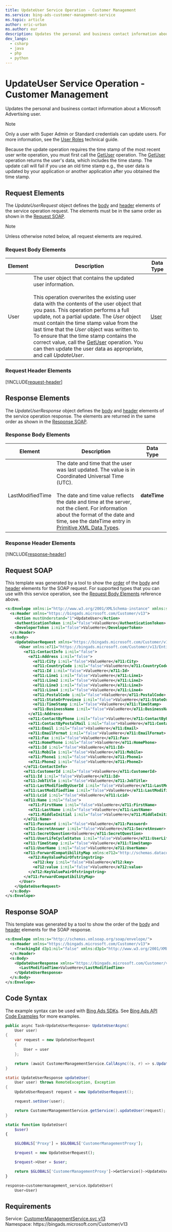 ```yaml
---
title: UpdateUser Service Operation - Customer Management
ms.service: bing-ads-customer-management-service
ms.topic: article
author: eric-urban
ms.author: eur
description: Updates the personal and business contact information about a Microsoft Advertising user.
dev_langs: 
  - csharp
  - java
  - php
  - python
---
```

# UpdateUser Service Operation - Customer Management
Updates the personal and business contact information about a Microsoft Advertising user. 

> [!NOTE]
> Only a user with Super Admin or Standard credentials can update users. For more information, see the [User Roles](../guides/account-hierarchy-permissions.md#user-roles) technical guide.  

Because the update operation requires the time stamp of the most recent user write operation, you must first call the [GetUser](getuser.md) operation. The [GetUser](getuser.md) operation returns the user's data, which includes the time stamp. The update call will fail if you use an old time stamp e.g., the user data is updated by your application or another application after you obtained the time stamp. 

## <a name="request"></a>Request Elements
The *UpdateUserRequest* object defines the [body](#request-body) and [header](#request-header) elements of the service operation request. The elements must be in the same order as shown in the [Request SOAP](#request-soap). 

> [!NOTE]
> Unless otherwise noted below, all request elements are required.

### <a name="request-body"></a>Request Body Elements

|Element|Description|Data Type|
|-----------|---------------|-------------|
|<a name="user"></a>User|The user object that contains the updated user information.<br/><br/>This operation overwrites the existing user data with the contents of the user object that you pass. This operation performs a full update, not a partial update. The *User* object must contain the time stamp value from the last time that the *User* object was written to. To ensure that the time stamp contains the correct value, call the [GetUser](getuser.md) operation. You can then update the user data as appropriate, and call *UpdateUser*.|[User](user.md)|

### <a name="request-header"></a>Request Header Elements
[!INCLUDE[request-header](./includes/request-header.md)]

## <a name="response"></a>Response Elements
The *UpdateUserResponse* object defines the [body](#response-body) and [header](#response-header) elements of the service operation response. The elements are returned in the same order as shown in the [Response SOAP](#response-soap).

### <a name="response-body"></a>Response Body Elements

|Element|Description|Data Type|
|-----------|---------------|-------------|
|<a name="lastmodifiedtime"></a>LastModifiedTime|The date and time that the user was last updated. The value is in Coordinated Universal Time (UTC).<br/><br/>The date and time value reflects the date and time at the server, not the client. For information about the format of the date and time, see the dateTime entry in [Primitive XML Data Types](https://go.microsoft.com/fwlink/?linkid=859198).|**dateTime**|

### <a name="response-header"></a>Response Header Elements
[!INCLUDE[response-header](./includes/response-header.md)]

## <a name="request-soap"></a>Request SOAP
This template was generated by a tool to show the [order](../guides/services-protocol.md#element-order) of the [body](#request-body) and [header](#request-header) elements for the SOAP request. For supported types that you can use with this service operation, see the [Request Body Elements](#request-body) reference above.

```xml
<s:Envelope xmlns:i="http://www.w3.org/2001/XMLSchema-instance" xmlns:s="http://schemas.xmlsoap.org/soap/envelope/">
  <s:Header xmlns="https://bingads.microsoft.com/Customer/v13">
    <Action mustUnderstand="1">UpdateUser</Action>
    <AuthenticationToken i:nil="false">ValueHere</AuthenticationToken>
    <DeveloperToken i:nil="false">ValueHere</DeveloperToken>
  </s:Header>
  <s:Body>
    <UpdateUserRequest xmlns="https://bingads.microsoft.com/Customer/v13">
      <User xmlns:e711="https://bingads.microsoft.com/Customer/v13/Entities" i:nil="false">
        <e711:ContactInfo i:nil="false">
          <e711:Address i:nil="false">
            <e711:City i:nil="false">ValueHere</e711:City>
            <e711:CountryCode i:nil="false">ValueHere</e711:CountryCode>
            <e711:Id i:nil="false">ValueHere</e711:Id>
            <e711:Line1 i:nil="false">ValueHere</e711:Line1>
            <e711:Line2 i:nil="false">ValueHere</e711:Line2>
            <e711:Line3 i:nil="false">ValueHere</e711:Line3>
            <e711:Line4 i:nil="false">ValueHere</e711:Line4>
            <e711:PostalCode i:nil="false">ValueHere</e711:PostalCode>
            <e711:StateOrProvince i:nil="false">ValueHere</e711:StateOrProvince>
            <e711:TimeStamp i:nil="false">ValueHere</e711:TimeStamp>
            <e711:BusinessName i:nil="false">ValueHere</e711:BusinessName>
          </e711:Address>
          <e711:ContactByPhone i:nil="false">ValueHere</e711:ContactByPhone>
          <e711:ContactByPostalMail i:nil="false">ValueHere</e711:ContactByPostalMail>
          <e711:Email i:nil="false">ValueHere</e711:Email>
          <e711:EmailFormat i:nil="false">ValueHere</e711:EmailFormat>
          <e711:Fax i:nil="false">ValueHere</e711:Fax>
          <e711:HomePhone i:nil="false">ValueHere</e711:HomePhone>
          <e711:Id i:nil="false">ValueHere</e711:Id>
          <e711:Mobile i:nil="false">ValueHere</e711:Mobile>
          <e711:Phone1 i:nil="false">ValueHere</e711:Phone1>
          <e711:Phone2 i:nil="false">ValueHere</e711:Phone2>
        </e711:ContactInfo>
        <e711:CustomerId i:nil="false">ValueHere</e711:CustomerId>
        <e711:Id i:nil="false">ValueHere</e711:Id>
        <e711:JobTitle i:nil="false">ValueHere</e711:JobTitle>
        <e711:LastModifiedByUserId i:nil="false">ValueHere</e711:LastModifiedByUserId>
        <e711:LastModifiedTime i:nil="false">ValueHere</e711:LastModifiedTime>
        <e711:Lcid i:nil="false">ValueHere</e711:Lcid>
        <e711:Name i:nil="false">
          <e711:FirstName i:nil="false">ValueHere</e711:FirstName>
          <e711:LastName i:nil="false">ValueHere</e711:LastName>
          <e711:MiddleInitial i:nil="false">ValueHere</e711:MiddleInitial>
        </e711:Name>
        <e711:Password i:nil="false">ValueHere</e711:Password>
        <e711:SecretAnswer i:nil="false">ValueHere</e711:SecretAnswer>
        <e711:SecretQuestion>ValueHere</e711:SecretQuestion>
        <e711:UserLifeCycleStatus i:nil="false">ValueHere</e711:UserLifeCycleStatus>
        <e711:TimeStamp i:nil="false">ValueHere</e711:TimeStamp>
        <e711:UserName i:nil="false">ValueHere</e711:UserName>
        <e711:ForwardCompatibilityMap xmlns:e712="http://schemas.datacontract.org/2004/07/System.Collections.Generic" i:nil="false">
          <e712:KeyValuePairOfstringstring>
            <e712:key i:nil="false">ValueHere</e712:key>
            <e712:value i:nil="false">ValueHere</e712:value>
          </e712:KeyValuePairOfstringstring>
        </e711:ForwardCompatibilityMap>
      </User>
    </UpdateUserRequest>
  </s:Body>
</s:Envelope>
```

## <a name="response-soap"></a>Response SOAP
This template was generated by a tool to show the order of the [body](#response-body) and [header](#response-header) elements for the SOAP response.

```xml
<s:Envelope xmlns:s="http://schemas.xmlsoap.org/soap/envelope/">
  <s:Header xmlns="https://bingads.microsoft.com/Customer/v13">
    <TrackingId d3p1:nil="false" xmlns:d3p1="http://www.w3.org/2001/XMLSchema-instance">ValueHere</TrackingId>
  </s:Header>
  <s:Body>
    <UpdateUserResponse xmlns="https://bingads.microsoft.com/Customer/v13">
      <LastModifiedTime>ValueHere</LastModifiedTime>
    </UpdateUserResponse>
  </s:Body>
</s:Envelope>
```

## <a name="example"></a>Code Syntax
The example syntax can be used with [Bing Ads SDKs](../guides/client-libraries.md). See [Bing Ads API Code Examples](../guides/code-examples.md) for more examples.
```csharp
public async Task<UpdateUserResponse> UpdateUserAsync(
	User user)
{
	var request = new UpdateUserRequest
	{
		User = user
	};

	return (await CustomerManagementService.CallAsync((s, r) => s.UpdateUserAsync(r), request));
}
```
```java
static UpdateUserResponse updateUser(
	User user) throws RemoteException, Exception
{
	UpdateUserRequest request = new UpdateUserRequest();

	request.setUser(user);

	return CustomerManagementService.getService().updateUser(request);
}
```
```php
static function UpdateUser(
	$user)
{

	$GLOBALS['Proxy'] = $GLOBALS['CustomerManagementProxy'];

	$request = new UpdateUserRequest();

	$request->User = $user;

	return $GLOBALS['CustomerManagementProxy']->GetService()->UpdateUser($request);
}
```
```python
response=customermanagement_service.UpdateUser(
	User=User)
```

## Requirements
Service: [CustomerManagementService.svc v13](https://clientcenter.api.bingads.microsoft.com/Api/CustomerManagement/v13/CustomerManagementService.svc)  
Namespace: https\://bingads.microsoft.com/Customer/v13  

